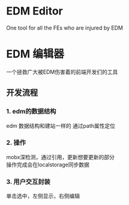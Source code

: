 # EDM Editor

One tool for all the FEs who are injured by EDM

# EDM 编辑器

一个拯救广大被EDM伤害着的前端开发们的工具

## 开发流程


### 1. edm的数据结构
edm 数据结构和建站一样的
通过path属性定位

### 2. 操作
mobx深检测，通过引用，更新想要更新的部分   
操作完成会在localstorage同步数据

### 3. 用户交互封装
单击选中，左侧显示，右侧编辑


